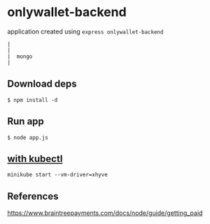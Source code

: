onlywallet-backend
==================

application created using `express onlywallet-backend`

```
|
|
|  mongo
|
```

Download deps
-------------

```
$ npm install -d
```


Run app
-------

```
$ node app.js
```

[with kubectl](https://kubernetes.io/docs/tutorials/hello-minikube/)
------------

```
minikube start --vm-driver=xhyve
```

References
-----------

https://www.braintreepayments.com/docs/node/guide/getting_paid
